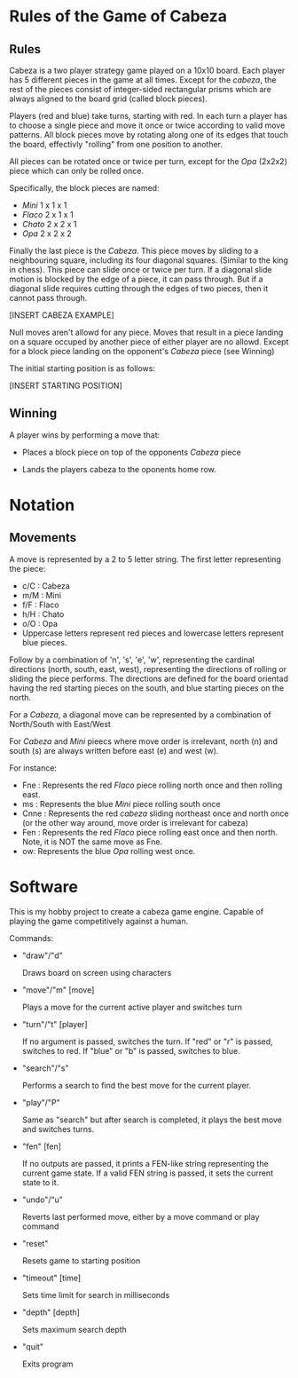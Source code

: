 # Rules of the Game of Cabeza

## Rules

Cabeza is a two player strategy game played on a 10x10 board. Each player has 5 different pieces in the game at all times.
Except for the _cabeza_, the rest of the pieces consist of integer-sided rectangular prisms which are always aligned to the board grid (called block pieces).

Players (red and blue) take turns, starting with red. In each turn a player has to choose a single piece and move it once or twice according to valid move patterns.
All block pieces move by rotating along one of its edges that touch the board, effectivly "rolling" from one position to another.

All pieces can be rotated once or twice per turn, except for the _Opa_ (2x2x2) piece which can only be rolled once.

Specifically, the block pieces are named:

- _Mini_   1 x 1 x 1  
- _Flaco_  2 x 1 x 1
- _Chato_  2 x 2 x 1 
- _Opa_    2 x 2 x 2 

Finally the last piece is the _Cabeza_. This piece moves by sliding to a neighbouring square, including its four diagonal squares. (Similar to the king in chess). This piece can slide once or twice per turn.
If a diagonal slide motion is blocked by the edge of a piece, it can pass through. But if a diagonal slide requires cutting through the edges of two pieces, then it cannot pass through.

[INSERT CABEZA EXAMPLE]

Null moves aren't allowd for any piece.
Moves that result in a piece landing on a square occuped by another piece of either player are no allowd. Except for a block piece landing on the opponent's _Cabeza_ piece (see Winning)

The initial starting position is as follows:

[INSERT STARTING POSITION]

## Winning

A player wins by performing a move that:
  - Places a block piece on top of the opponents _Cabeza_ piece

  - Lands the players cabeza to the oponents home row.


# Notation

## Movements

A move is represented by a 2 to 5 letter string. The first letter representing the piece:

- c/C : Cabeza
- m/M : Mini
- f/F : Flaco
- h/H : Chato
- o/O : Opa
- Uppercase letters represent red pieces and lowercase letters represent blue pieces.

Follow by a combination of 'n', 's', 'e', 'w', representing the cardinal directions (north, south, east, west), representing the directions of rolling or sliding the piece performs.
The directions are defined for the board orientad having the red starting pieces on the south, and blue starting pieces on the north.

For a _Cabeza_, a diagonal move can be represented by a combination of North/South with East/West

For _Cabeza_ and _Mini_ pieecs where move order is irrelevant, north (n) and south (s) are always written before east (e) and west (w).

For instance:

- Fne : Represents the red _Flaco_ piece rolling north once and then rolling east.
- ms : Represents the blue _Mini_ piece rolling south once
- Cnne : Represents the red _cabeza_ sliding northeast once and north once (or the other way around, move order is irrelevant for cabeza)
- Fen : Represents the red _Flaco_ piece rolling east once and then north. Note, it is NOT the same move as Fne.
- ow: Represents the blue _Opa_ rolling west once.


# Software

This is my hobby project to create a cabeza game engine. Capable of playing the game competitively against a human.

Commands:

- "draw"/"d"

    Draws board on screen using characters

- "move"/"m" [move]
  
  Plays a move for the current active player and switches turn

- "turn"/"t" [player]
  
    If no argument is passed, switches the turn. If "red" or "r" is passed, switches to red. If "blue" or "b" is passed, switches to blue.

- "search"/"s"
  
    Performs a search to find the best move for the current player.

- "play"/"P"
  
    Same as "search" but after search is completed, it plays the best move and switches turns.

- "fen" [fen]
  
    If no outputs are passed, it prints a FEN-like string representing the current game state. If a valid FEN string is passed, it sets the current state to it.

- "undo"/"u"
  
    Reverts last performed move, either by a move command or play command

- "reset"
  
    Resets game to starting position

- "timeout" [time]

   Sets time limit for search in milliseconds

- "depth" [depth]

   Sets maximum search depth

- "quit"
  
    Exits program



